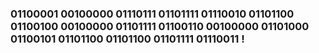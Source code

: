 ### 01100001 00100000 01110111 01101111 01110010 01101100 01100100 00100000 01101111 01100110 00100000 01101000 01100101 01101100 01101100 01101111 01110011 !


<!--
**joeezg/joeezg** is a ✨ _special_ ✨ repository because its `README.md` (this file) appears on your GitHub profile.

Here are some ideas to get you started:

- 🔭 I’m currently working on ...
- 🌱 I’m currently learning ...
- 👯 I’m looking to collaborate on ...
- 🤔 I’m looking for help with ...
- 💬 Ask me about ...
- 📫 How to reach me: ...
- 😄 Pronouns: ...
- ⚡ Fun fact: ...
-->
